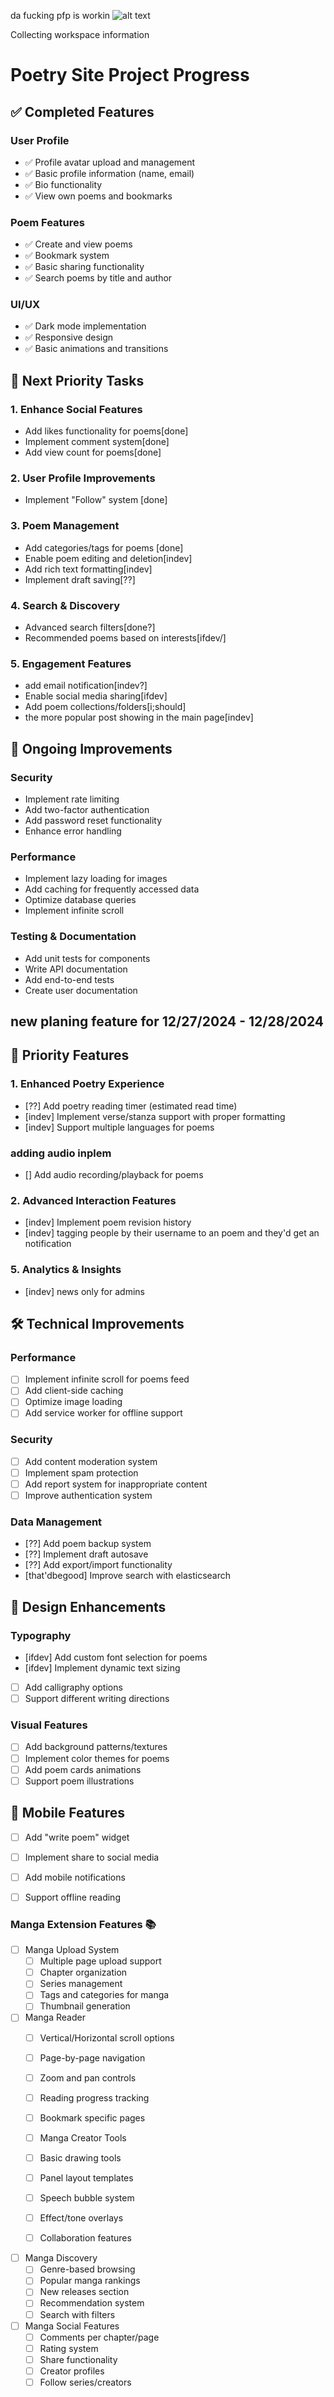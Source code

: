 da fucking pfp is workin
![alt text](image.png)


Collecting workspace information

# Poetry Site Project Progress

## ✅ Completed Features

### User Profile
- ✅ Profile avatar upload and management
- ✅ Basic profile information (name, email)
- ✅ Bio functionality
- ✅ View own poems and bookmarks

### Poem Features
- ✅ Create and view poems
- ✅ Bookmark system
- ✅ Basic sharing functionality
- ✅ Search poems by title and author

### UI/UX
- ✅ Dark mode implementation
- ✅ Responsive design
- ✅ Basic animations and transitions

## 🚀 Next Priority Tasks

### 1. Enhance Social Features
- Add likes functionality for poems[done]
- Implement comment system[done]
- Add view count for poems[done]

### 2. User Profile Improvements
- Implement "Follow" system [done]

### 3. Poem Management
- Add categories/tags for poems [done]
- Enable poem editing and deletion[indev]
- Add rich text formatting[indev]
- Implement draft saving[??]

### 4. Search & Discovery
- Advanced search filters[done?]
- Recommended poems based on interests[ifdev/]

### 5. Engagement Features
- add email notification[indev?]
- Enable social media sharing[ifdev]
- Add poem collections/folders[i;should]
- the more popular post showing in the main page[indev]

## 🔄 Ongoing Improvements

### Security
- Implement rate limiting
- Add two-factor authentication
- Add password reset functionality
- Enhance error handling

### Performance
- Implement lazy loading for images
- Add caching for frequently accessed data
- Optimize database queries
- Implement infinite scroll

### Testing & Documentation
- Add unit tests for components
- Write API documentation
- Add end-to-end tests
- Create user documentation

## new planing feature for 12/27/2024 - 12/28/2024

## 🎯 Priority Features

### 1. Enhanced Poetry Experience
- [??] Add poetry reading timer (estimated read time)
- [indev] Implement verse/stanza support with proper formatting
- [indev] Support multiple languages for poems

### adding audio inplem 
- [] Add audio recording/playback for poems

### 2. Advanced Interaction Features
- [indev] Implement poem revision history
- [indev] tagging people by their username to an poem and they'd get an notification

### 5. Analytics & Insights
- [indev] news only for admins

## 🛠️ Technical Improvements

### Performance
- [ ] Implement infinite scroll for poems feed
- [ ] Add client-side caching
- [ ] Optimize image loading
- [ ] Add service worker for offline support

### Security
- [ ] Add content moderation system
- [ ] Implement spam protection
- [ ] Add report system for inappropriate content
- [ ] Improve authentication system

### Data Management
- [??] Add poem backup system
- [??] Implement draft autosave
- [??] Add export/import functionality
- [that'dbegood] Improve search with elasticsearch

## 🎨 Design Enhancements

### Typography
- [ifdev] Add custom font selection for poems
- [ifdev] Implement dynamic text sizing
- [ ] Add calligraphy options
- [ ] Support different writing directions

### Visual Features
- [ ] Add background patterns/textures
- [ ] Implement color themes for poems
- [ ] Add poem cards animations
- [ ] Support poem illustrations

## 📱 Mobile Features
- [ ] Add "write poem" widget
- [ ] Implement share to social media
- [ ] Add mobile notifications
- [ ] Support offline reading


### Manga Extension Features 📚
- [ ] Manga Upload System
  - [ ] Multiple page upload support
  - [ ] Chapter organization
  - [ ] Series management
  - [ ] Tags and categories for manga
  - [ ] Thumbnail generation

- [ ] Manga Reader
  - [ ] Vertical/Horizontal scroll options
  - [ ] Page-by-page navigation
  - [ ] Zoom and pan controls
  - [ ] Reading progress tracking
  - [ ] Bookmark specific pages

  - [ ] Manga Creator Tools
  - [ ] Basic drawing tools
  - [ ] Panel layout templates
  - [ ] Speech bubble system
  - [ ] Effect/tone overlays
  - [ ] Collaboration features

- [ ] Manga Discovery
  - [ ] Genre-based browsing
  - [ ] Popular manga rankings
  - [ ] New releases section
  - [ ] Recommendation system
  - [ ] Search with filters

- [ ] Manga Social Features
  - [ ] Comments per chapter/page
  - [ ] Rating system
  - [ ] Share functionality
  - [ ] Creator profiles
  - [ ] Follow series/creators